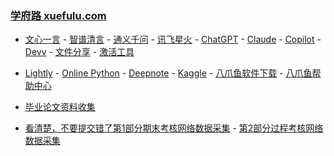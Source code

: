 ### **[学府路 xuefulu.com](http://xuefulu.com/)**

+ [文心一言](https://yiyan.baidu.com/) - [智谱清言](https://chatglm.cn/) - [通义千问](https://tongyi.aliyun.com/qianwen) - [讯飞星火](https://xinghuo.xfyun.cn/desk) - [ChatGPT](https://chat.openai.com/) - [Claude](https://claude.ai/) - [Copilot](https://copilot.microsoft.com) - [Devv](https://devv.ai) - [文件分享](https://wormhole.app) - [激活工具](https://pan.baidu.com/s/14U3zIG4tG6ZdMBrHaPaLzw?pwd=c65c#list/path=%2FHEU%20KMS%20Activator)

+ [Lightly](https://lightly.teamcode.com/login) - [Online Python](https://www.online-python.com/) - [Deepnote](https://deepnote.com/sign-in) - [Kaggle](https://www.kaggle.com/) - [八爪鱼软件下载](https://www.bazhuayu.com/download/windows) - [八爪鱼帮助中心](https://www.bazhuayu.com/helpcenter)

+ [毕业论文资料收集](https://send2me.cn/b8YG5Ez2/RI-z442A7iRs7A)

+ [看清楚，不要提交错了](http://xuefulu.com/)[第1部分期末考核网络数据采集](https://send2me.cn/6_rofAHv/Rfqxmqr912aviw) - [第2部分过程考核网络数据采集](https://send2me.cn/d0OmNnHk/T6SCzpxr6_K80g)
